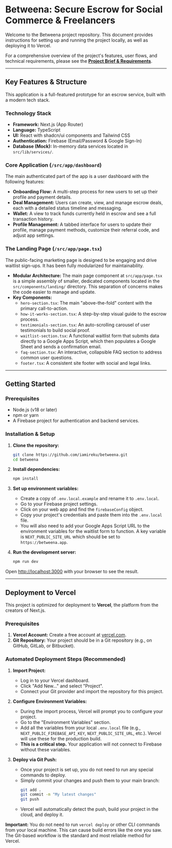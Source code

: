 
# Betweena: Secure Escrow for Social Commerce & Freelancers

Welcome to the Betweena project repository. This document provides instructions for setting up and running the project locally, as well as deploying it to Vercel.

For a comprehensive overview of the project's features, user flows, and technical requirements, please see the **[Project Brief & Requirements](./PROJECT_BRIEF.md)**.

---

## Key Features & Structure

This application is a full-featured prototype for an escrow service, built with a modern tech stack.

### Technology Stack
*   **Framework:** Next.js (App Router)
*   **Language:** TypeScript
*   **UI:** React with shadcn/ui components and Tailwind CSS
*   **Authentication:** Firebase (Email/Password & Google Sign-In)
*   **Database (Mock):** In-memory data services located in `src/lib/services/`.

### Core Application (`/src/app/dashboard`)
The main authenticated part of the app is a user dashboard with the following features:
*   **Onboarding Flow:** A multi-step process for new users to set up their profile and payment details.
*   **Deal Management:** Users can create, view, and manage escrow deals, each with a detailed status timeline and messaging.
*   **Wallet:** A view to track funds currently held in escrow and see a full transaction history.
*   **Profile Management:** A tabbed interface for users to update their profile, manage payment methods, customize their referral code, and adjust app settings.

### The Landing Page (`/src/app/page.tsx`)
The public-facing marketing page is designed to be engaging and drive waitlist sign-ups. It has been fully modularized for maintainability.

*   **Modular Architecture:** The main page component at `src/app/page.tsx` is a simple assembly of smaller, dedicated components located in the `src/components/landing/` directory. This separation of concerns makes the code easier to manage and update.
*   **Key Components:**
    *   `hero-section.tsx`: The main "above-the-fold" content with the primary call-to-action.
    *   `how-it-works-section.tsx`: A step-by-step visual guide to the escrow process.
    *   `testimonials-section.tsx`: An auto-scrolling carousel of user testimonials to build social proof.
    *   `waitlist-section.tsx`: A functional waitlist form that submits data directly to a Google Apps Script, which then populates a Google Sheet and sends a confirmation email.
    *   `faq-section.tsx`: An interactive, collapsible FAQ section to address common user questions.
    *   `footer.tsx`: A consistent site footer with social and legal links.

---

## Getting Started

### Prerequisites

*   Node.js (v18 or later)
*   npm or yarn
*   A Firebase project for authentication and backend services.

### Installation & Setup

1.  **Clone the repository:**
    ```bash
    git clone https://github.com/iamireku/betweena.git
    cd betweena
    ```

2.  **Install dependencies:**
    ```bash
    npm install
    ```

3.  **Set up environment variables:**
    *   Create a copy of `.env.local.example` and rename it to `.env.local`.
    *   Go to your Firebase project settings.
    *   Click on your web app and find the `firebaseConfig` object.
    *   Copy your project's credentials and paste them into the `.env.local` file.
    *   You will also need to add your Google Apps Script URL to the environment variables for the waitlist form to function. A key variable is `NEXT_PUBLIC_SITE_URL` which should be set to `https://betweena.app`.

4.  **Run the development server:**
    ```bash
    npm run dev
    ```

Open [http://localhost:3000](http://localhost:3000) with your browser to see the result.

---

## Deployment to Vercel

This project is optimized for deployment to **Vercel**, the platform from the creators of Next.js.

### Prerequisites

1.  **Vercel Account:** Create a free account at [vercel.com](https://vercel.com).
2.  **Git Repository:** Your project should be in a Git repository (e.g., on GitHub, GitLab, or Bitbucket).

### Automated Deployment Steps (Recommended)

1.  **Import Project:**
    *   Log in to your Vercel dashboard.
    *   Click "Add New..." and select "Project".
    *   Connect your Git provider and import the repository for this project.

2.  **Configure Environment Variables:**
    *   During the import process, Vercel will prompt you to configure your project.
    *   Go to the "Environment Variables" section.
    *   Add all the variables from your local `.env.local` file (e.g., `NEXT_PUBLIC_FIREBASE_API_KEY`, `NEXT_PUBLIC_SITE_URL`, etc.). Vercel will use these for the production build.
    *   **This is a critical step.** Your application will not connect to Firebase without these variables.

3.  **Deploy via Git Push:**
    *   Once your project is set up, you do not need to run any special commands to deploy.
    *   Simply commit your changes and push them to your main branch:
        ```bash
        git add .
        git commit -m "My latest changes"
        git push
        ```
    *   Vercel will automatically detect the push, build your project in the cloud, and deploy it.

**Important:** You do not need to run `vercel deploy` or other CLI commands from your local machine. This can cause build errors like the one you saw. The Git-based workflow is the standard and most reliable method for Vercel.
